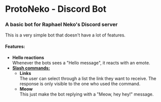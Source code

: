 # ProtoNeko - Discord Bot
### A basic bot for Raphael Neko's Discord server

This is a very simple bot that doesn't have a lot of features.

#### Features:
- **Hello reactions** <br>Whenever the bots sees a "Hello message", it reacts with an emote.
- <b><u>Slash commands:</u></b>
  - **Links** <br>The user can select through a list the link they want to receive. The response is only visible to the one who used the command.
  - **Meow** <br>This just make the bot replying with a "Meow, hey hey!" message.
